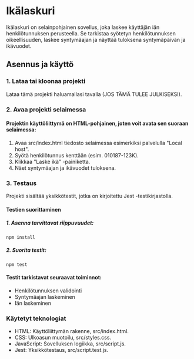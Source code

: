 # Ikälaskuri

Ikälaskuri on selainpohjainen sovellus, joka laskee käyttäjän iän henkilötunnuksen perusteella. Se tarkistaa syötetyn henkilötunnuksen oikeellisuuden, laskee syntymäajan ja näyttää tuloksena syntymäpäivän ja ikävuodet.

## Asennus ja käyttö

### 1. Lataa tai kloonaa projekti
Lataa tämä projekti haluamallasi tavalla (JOS TÄMÄ TULEE JULKISEKSI).

### 2. Avaa projekti selaimessa
#### Projektin käyttöliittymä on HTML-pohjainen, joten voit avata sen suoraan selaimessa:
1. Avaa src/index.html tiedosto selaimessa esimerkiksi palvelulla "Local host".
2. Syötä henkilötunnus kenttään (esim. 010187-123K).
3. Klikkaa "Laske ikä" -painiketta.
4. Näet syntymäajan ja ikävuodet tuloksena.


### 3. Testaus
Projekti sisältää yksikkötestit, jotka on kirjoitettu Jest -testikirjastolla.

  #### Testien suorittaminen
  ##### 1. Asenna tarvittavat riippuvuudet:
    npm install
  ##### 2. Suorita testit:
    npm test

  #### Testit tarkistavat seuraavat toiminnot:
  - Henkilötunnuksen validointi
  - Syntymäajan laskeminen
  - Iän laskeminen

### Käytetyt teknologiat
- HTML: Käyttöliittymän rakenne, src/index.html.
- CSS: Ulkoasun muotoilu, src/styles.css.
- JavaScript: Sovelluksen logiikka, src/script.js.
- Jest: Yksikkötestaus, src/script.test.js.
